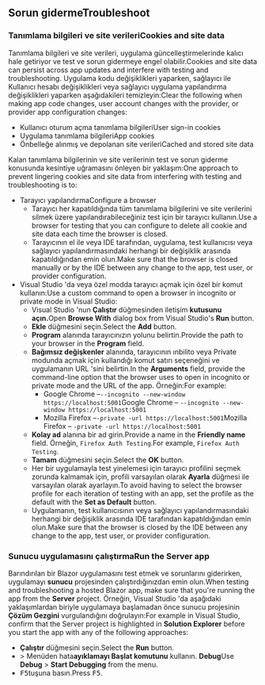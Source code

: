 ## <a name="troubleshoot"></a><span data-ttu-id="089e7-101">Sorun giderme</span><span class="sxs-lookup"><span data-stu-id="089e7-101">Troubleshoot</span></span>

### <a name="cookies-and-site-data"></a><span data-ttu-id="089e7-102">Tanımlama bilgileri ve site verileri</span><span class="sxs-lookup"><span data-stu-id="089e7-102">Cookies and site data</span></span>

<span data-ttu-id="089e7-103">Tanımlama bilgileri ve site verileri, uygulama güncelleştirmelerinde kalıcı hale getiriyor ve test ve sorun gidermeye engel olabilir.</span><span class="sxs-lookup"><span data-stu-id="089e7-103">Cookies and site data can persist across app updates and interfere with testing and troubleshooting.</span></span> <span data-ttu-id="089e7-104">Uygulama kodu değişiklikleri yaparken, sağlayıcı ile Kullanıcı hesabı değişiklikleri veya sağlayıcı uygulama yapılandırma değişiklikleri yaparken aşağıdakileri temizleyin:</span><span class="sxs-lookup"><span data-stu-id="089e7-104">Clear the following when making app code changes, user account changes with the provider, or provider app configuration changes:</span></span>

* <span data-ttu-id="089e7-105">Kullanıcı oturum açma tanımlama bilgileri</span><span class="sxs-lookup"><span data-stu-id="089e7-105">User sign-in cookies</span></span>
* <span data-ttu-id="089e7-106">Uygulama tanımlama bilgileri</span><span class="sxs-lookup"><span data-stu-id="089e7-106">App cookies</span></span>
* <span data-ttu-id="089e7-107">Önbelleğe alınmış ve depolanan site verileri</span><span class="sxs-lookup"><span data-stu-id="089e7-107">Cached and stored site data</span></span>

<span data-ttu-id="089e7-108">Kalan tanımlama bilgilerinin ve site verilerinin test ve sorun giderme konusunda kesintiye uğramasını önleyen bir yaklaşım:</span><span class="sxs-lookup"><span data-stu-id="089e7-108">One approach to prevent lingering cookies and site data from interfering with testing and troubleshooting is to:</span></span>

* <span data-ttu-id="089e7-109">Tarayıcı yapılandırma</span><span class="sxs-lookup"><span data-stu-id="089e7-109">Configure a browser</span></span>
  * <span data-ttu-id="089e7-110">Tarayıcı her kapatıldığında tüm tanımlama bilgilerini ve site verilerini silmek üzere yapılandırabileceğiniz test için bir tarayıcı kullanın.</span><span class="sxs-lookup"><span data-stu-id="089e7-110">Use a browser for testing that you can configure to delete all cookie and site data each time the browser is closed.</span></span>
  * <span data-ttu-id="089e7-111">Tarayıcının el ile veya IDE tarafından, uygulama, test kullanıcısı veya sağlayıcı yapılandırmasındaki herhangi bir değişiklik arasında kapatıldığından emin olun.</span><span class="sxs-lookup"><span data-stu-id="089e7-111">Make sure that the browser is closed manually or by the IDE between any change to the app, test user, or provider configuration.</span></span>
* <span data-ttu-id="089e7-112">Visual Studio 'da veya özel modda tarayıcı açmak için özel bir komut kullanın:</span><span class="sxs-lookup"><span data-stu-id="089e7-112">Use a custom command to open a browser in incognito or private mode in Visual Studio:</span></span>
  * <span data-ttu-id="089e7-113">Visual Studio 'nun **Çalıştır** düğmesinden iletişim **kutusunu açın.**</span><span class="sxs-lookup"><span data-stu-id="089e7-113">Open **Browse With** dialog box from Visual Studio's **Run** button.</span></span>
  * <span data-ttu-id="089e7-114">**Ekle** düğmesini seçin.</span><span class="sxs-lookup"><span data-stu-id="089e7-114">Select the **Add** button.</span></span>
  * <span data-ttu-id="089e7-115">**Program** alanında tarayıcınızın yolunu belirtin.</span><span class="sxs-lookup"><span data-stu-id="089e7-115">Provide the path to your browser in the **Program** field.</span></span>
  * <span data-ttu-id="089e7-116">**Bağımsız değişkenler** alanında, tarayıcının ınbilito veya Private modunda açmak için kullandığı komut satırı seçeneğini ve uygulamanın URL 'sini belirtin.</span><span class="sxs-lookup"><span data-stu-id="089e7-116">In the **Arguments** field, provide the command-line option that the browser uses to open in incognito or private mode and the URL of the app.</span></span> <span data-ttu-id="089e7-117">Örneğin:</span><span class="sxs-lookup"><span data-stu-id="089e7-117">For example:</span></span>
    * <span data-ttu-id="089e7-118">Google Chrome &ndash;`--incognito --new-window https://localhost:5001`</span><span class="sxs-lookup"><span data-stu-id="089e7-118">Google Chrome &ndash; `--incognito --new-window https://localhost:5001`</span></span>
    * <span data-ttu-id="089e7-119">Mozilla Firefox &ndash;`-private -url https://localhost:5001`</span><span class="sxs-lookup"><span data-stu-id="089e7-119">Mozilla Firefox &ndash; `-private -url https://localhost:5001`</span></span>
  * <span data-ttu-id="089e7-120">**Kolay ad** alanına bir ad girin.</span><span class="sxs-lookup"><span data-stu-id="089e7-120">Provide a name in the **Friendly name** field.</span></span> <span data-ttu-id="089e7-121">Örneğin, `Firefox Auth Testing`.</span><span class="sxs-lookup"><span data-stu-id="089e7-121">For example, `Firefox Auth Testing`.</span></span>
  * <span data-ttu-id="089e7-122">**Tamam** düğmesini seçin.</span><span class="sxs-lookup"><span data-stu-id="089e7-122">Select the **OK** button.</span></span>
  * <span data-ttu-id="089e7-123">Her bir uygulamayla test yinelemesi için tarayıcı profilini seçmek zorunda kalmamak için, profili varsayılan olarak **Ayarla** düğmesi ile varsayılan olarak ayarlayın.</span><span class="sxs-lookup"><span data-stu-id="089e7-123">To avoid having to select the browser profile for each iteration of testing with an app, set the profile as the default with the **Set as Default** button.</span></span>
  * <span data-ttu-id="089e7-124">Uygulamanın, test kullanıcısının veya sağlayıcı yapılandırmasındaki herhangi bir değişiklik arasında IDE tarafından kapatıldığından emin olun.</span><span class="sxs-lookup"><span data-stu-id="089e7-124">Make sure that the browser is closed by the IDE between any change to the app, test user, or provider configuration.</span></span>

### <a name="run-the-server-app"></a><span data-ttu-id="089e7-125">Sunucu uygulamasını çalıştırma</span><span class="sxs-lookup"><span data-stu-id="089e7-125">Run the Server app</span></span>

<span data-ttu-id="089e7-126">Barındırılan bir Blazor uygulamasını test etmek ve sorunlarını giderirken, uygulamayı **sunucu** projesinden çalıştırdığınızdan emin olun.</span><span class="sxs-lookup"><span data-stu-id="089e7-126">When testing and troubleshooting a hosted Blazor app, make sure that you're running the app from the **Server** project.</span></span> <span data-ttu-id="089e7-127">Örneğin, Visual Studio 'da aşağıdaki yaklaşımlardan biriyle uygulamaya başlamadan önce sunucu projesinin **Çözüm Gezgini** vurgulandığını doğrulayın:</span><span class="sxs-lookup"><span data-stu-id="089e7-127">For example in Visual Studio, confirm that the Server project is highlighted in **Solution Explorer** before you start the app with any of the following approaches:</span></span>

* <span data-ttu-id="089e7-128">**Çalıştır** düğmesini seçin.</span><span class="sxs-lookup"><span data-stu-id="089e7-128">Select the **Run** button.</span></span>
* <span data-ttu-id="089e7-129"> > Menüden hata**ayıklamayı Başlat komutunu** kullanın. **Debug**</span><span class="sxs-lookup"><span data-stu-id="089e7-129">Use **Debug** > **Start Debugging** from the menu.</span></span>
* <span data-ttu-id="089e7-130"><kbd>F5</kbd>tuşuna basın.</span><span class="sxs-lookup"><span data-stu-id="089e7-130">Press <kbd>F5</kbd>.</span></span>
